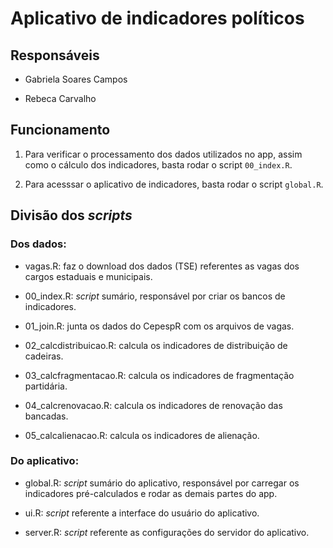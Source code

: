 Aplicativo de indicadores políticos
================

Responsáveis
------------

-   Gabriela Soares Campos

-   Rebeca Carvalho

Funcionamento
-------------

1.  Para verificar o processamento dos dados utilizados no app, assim como o cálculo dos indicadores, basta rodar o script `00_index.R`.

2.  Para acesssar o aplicativo de indicadores, basta rodar o script `global.R`.

Divisão dos *scripts*
---------------------

### Dos dados:

-   vagas.R: faz o download dos dados (TSE) referentes as vagas dos cargos estaduais e municipais.

-   00\_index.R: *script* sumário, responsável por criar os bancos de indicadores.

-   01\_join.R: junta os dados do CepespR com os arquivos de vagas.

-   02\_calcdistribuicao.R: calcula os indicadores de distribuição de cadeiras.

-   03\_calcfragmentacao.R: calcula os indicadores de fragmentação partidária.

-   04\_calcrenovacao.R: calcula os indicadores de renovação das bancadas.

-   05\_calcalienacao.R: calcula os indicadores de alienação.

### Do aplicativo:

-   global.R: *script* sumário do aplicativo, responsável por carregar os indicadores pré-calculados e rodar as demais partes do app.

-   ui.R: *script* referente a interface do usuário do aplicativo.

-   server.R: *script* referente as configurações do servidor do aplicativo.
